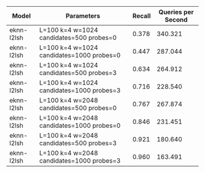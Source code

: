 |Model|Parameters|Recall|Queries per Second|
|---|---|---|---|
|eknn-l2lsh|L=100 k=4 w=1024 candidates=500 probes=0|0.378|340.321|
|eknn-l2lsh|L=100 k=4 w=1024 candidates=1000 probes=0|0.447|287.044|
|eknn-l2lsh|L=100 k=4 w=1024 candidates=500 probes=3|0.634|264.912|
|eknn-l2lsh|L=100 k=4 w=1024 candidates=1000 probes=3|0.716|228.540|
|eknn-l2lsh|L=100 k=4 w=2048 candidates=500 probes=0|0.767|267.874|
|eknn-l2lsh|L=100 k=4 w=2048 candidates=1000 probes=0|0.846|231.451|
|eknn-l2lsh|L=100 k=4 w=2048 candidates=500 probes=3|0.921|180.640|
|eknn-l2lsh|L=100 k=4 w=2048 candidates=1000 probes=3|0.960|163.491|
